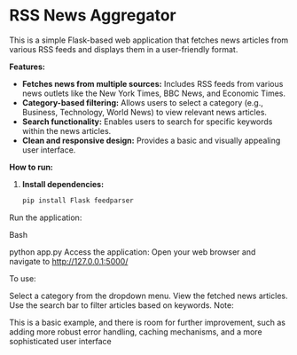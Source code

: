 # RSS News Aggregator

This is a simple Flask-based web application that fetches news articles from various RSS feeds and displays them in a user-friendly format.

**Features:**

* **Fetches news from multiple sources:** Includes RSS feeds from various news outlets like the New York Times, BBC News, and Economic Times.
* **Category-based filtering:** Allows users to select a category (e.g., Business, Technology, World News) to view relevant news articles.
* **Search functionality:** Enables users to search for specific keywords within the news articles.
* **Clean and responsive design:** Provides a basic and visually appealing user interface.

**How to run:**

1. **Install dependencies:**
   ```bash
   pip install Flask feedparser
Run the application:

Bash

python app.py 
Access the application:
Open your web browser and navigate to http://127.0.0.1:5000/

To use:

Select a category from the dropdown menu.
View the fetched news articles.
Use the search bar to filter articles based on keywords.
Note:

This is a basic example, and there is room for further improvement, such as adding more robust error handling, caching mechanisms, and a more sophisticated user interface
